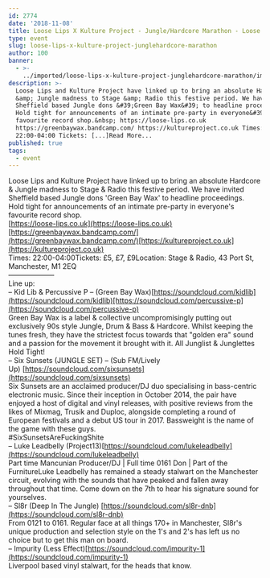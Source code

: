 ```yaml
---
id: 2774
date: '2018-11-08'
title: Loose Lips X Kulture Project - Jungle/Hardcore Marathon - Loose Lips
type: event
slug: loose-lips-x-kulture-project-junglehardcore-marathon
author: 100
banner:
  - >-
    ../imported/loose-lips-x-kulture-project-junglehardcore-marathon/image2774.jpeg
description: >-
  Loose Lips and Kulture Project have linked up to bring an absolute Hardcore
  &amp; Jungle madness to Stage &amp; Radio this festive period. We have invited
  Sheffield based Jungle dons &#39;Green Bay Wax&#39; to headline proceedings.
  Hold tight for announcements of an intimate pre-party in everyone&#39;s
  favourite record shop.&nbsp; https://loose-lips.co.uk
  https://greenbaywax.bandcamp.com/ https://kultureproject.co.uk Times:
  22:00-04:00 Tickets: [...]Read More...
published: true
tags:
  - event
---
```

Loose Lips and Kulture Project have linked up to bring an absolute Hardcore & Jungle madness to Stage & Radio this festive period. We have invited Sheffield based Jungle dons 'Green Bay Wax' to headline proceedings. Hold tight for announcements of an intimate pre-party in everyone's favourite record shop.   
[https://loose-lips.co.uk](https://loose-lips.co.uk)[https://greenbaywax.bandcamp.com/](https://greenbaywax.bandcamp.com/)[https://kultureproject.co.uk](https://kultureproject.co.uk)  
Times: 22:00-04:00Tickets: £5, £7, £9Location: Stage & Radio, 43 Port St, Manchester, M1 2EQ  
——————–  
Line up:  
– Kid Lib & Percussive P – (Green Bay Wax)[https://soundcloud.com/kidlib](https://soundcloud.com/kidlib)[https://soundcloud.com/percussive-p](https://soundcloud.com/percussive-p)  
Green Bay Wax is a label & collective uncompromisingly putting out exclusively 90s style Jungle, Drum & Bass & Hardcore. Whilst keeping the tunes fresh, they have the strictest focus towards that "golden era" sound and a passion for the movement it brought with it. All Junglist & Junglettes Hold Tight!   
– Six Sunsets (JUNGLE SET) – (Sub FM/Lively Up) [https://soundcloud.com/sixsunsets](https://soundcloud.com/sixsunsets)  
Six Sunsets are an acclaimed producer/DJ duo specialising in bass-centric electronic music. Since their inception in October 2014, the pair have enjoyed a host of digital and vinyl releases, with positive reviews from the likes of Mixmag, Trusik and Duploc, alongside completing a round of European festivals and a debut US tour in 2017. Bassweight is the name of the game with these guys.  
#SixSunsetsAreFuckingShite  
– Luke Leadbelly (Project13)[https://soundcloud.com/lukeleadbelly](https://soundcloud.com/lukeleadbelly)  
Part time Mancunian Producer/DJ | Full time 0161 Don | Part of the FurnitureLuke Leadbelly has remained a steady stalwart on the Manchester circuit, evolving with the sounds that have peaked and fallen away throughout that time. Come down on the 7th to hear his signature sound for yourselves.  
– Sl8r (Deep In The Jungle) [https://soundcloud.com/sl8r-dnb](https://soundcloud.com/sl8r-dnb)  
From 0121 to 0161. Regular face at all things 170+ in Manchester, Sl8r's unique production and selection style on the 1's and 2's has left us no choice but to get this man on board.  
– Impurity (Less Effect)[https://soundcloud.com/impurity-1](https://soundcloud.com/impurity-1)  
Liverpool based vinyl stalwart, for the heads that know.